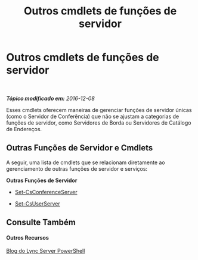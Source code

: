 ﻿---
title: Outros cmdlets de funções de servidor
TOCTitle: Outros cmdlets de funções de servidor
ms:assetid: 92c455b5-f351-4413-bf18-25eb860d1d86
ms:mtpsurl: https://technet.microsoft.com/pt-br/library/Gg415664(v=OCS.15)
ms:contentKeyID: 49307469
ms.date: 12/10/2016
mtps_version: v=OCS.15
ms.translationtype: HT
---

# Outros cmdlets de funções de servidor

 

_**Tópico modificado em:** 2016-12-08_

Esses cmdlets oferecem maneiras de gerenciar funções de servidor únicas (como o Servidor de Conferência) que não se ajustam a categorias de funções de servidor, como Servidores de Borda ou Servidores de Catálogo de Endereços.

## Outras Funções de Servidor e Cmdlets

A seguir, uma lista de cmdlets que se relacionam diretamente ao gerenciamento de outras funções de servidor e serviços:

**Outras Funções de Servidor**

  -   
    [Set-CsConferenceServer](set-csconferenceserver.md)

  -   
    [Set-CsUserServer](set-csuserserver.md)

## Consulte Também

#### Outros Recursos

[Blog do Lync Server PowerShell](http://go.microsoft.com/fwlink/?linkid=203150%26clcid=0x416)

